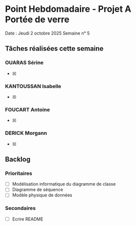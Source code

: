 # Point Hebdomadaire - Projet A Portée de verre

Date : Jeudi 2 octobre 2025
Semaine n° 5

## Tâches réalisées cette semaine

### OUARAS Sérine

- [x]

### KANTOUSSAN Isabelle

- [x]

### FOUCART Antoine

- [x]

### DERICK Morgann

- [x]

## Backlog




### Prioritaires

- [ ] Modélisation informatique du diagramme de classe
- [ ] Diagramme de séquence
- [ ] Modèle physique de données

### Secondaires

- [ ] Ecrire README
